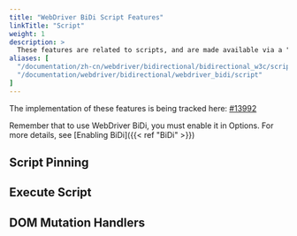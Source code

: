 ```yaml
---
title: "WebDriver BiDi Script Features"
linkTitle: "Script"
weight: 1
description: >
  These features are related to scripts, and are made available via a "script" namespace.
aliases: [
  "/documentation/zh-cn/webdriver/bidirectional/bidirectional_w3c/script",
  "/documentation/webdriver/bidirectional/webdriver_bidi/script"
]
---
```


The implementation of these features is being tracked here: [#13992](https://github.com/SeleniumHQ/selenium/issues/13992)

Remember that to use WebDriver BiDi, you must enable it in Options.
For more details, see [Enabling BiDi]({{< ref "BiDi" >}})

## Script Pinning

## Execute Script

## DOM Mutation Handlers
